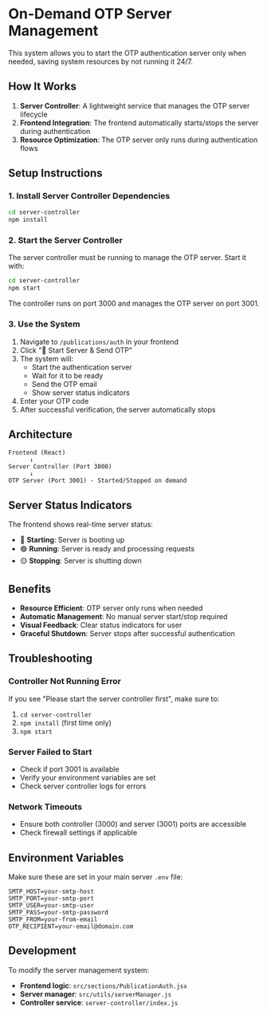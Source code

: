 # On-Demand OTP Server Management

This system allows you to start the OTP authentication server only when needed, saving system resources by not running it 24/7.

## How It Works

1. **Server Controller**: A lightweight service that manages the OTP server lifecycle
2. **Frontend Integration**: The frontend automatically starts/stops the server during authentication
3. **Resource Optimization**: The OTP server only runs during authentication flows

## Setup Instructions

### 1. Install Server Controller Dependencies

```bash
cd server-controller
npm install
```

### 2. Start the Server Controller

The server controller must be running to manage the OTP server. Start it with:

```bash
cd server-controller
npm start
```

The controller runs on port 3000 and manages the OTP server on port 3001.

### 3. Use the System

1. Navigate to `/publications/auth` in your frontend
2. Click "🚀 Start Server & Send OTP"
3. The system will:
   - Start the authentication server
   - Wait for it to be ready
   - Send the OTP email
   - Show server status indicators
4. Enter your OTP code
5. After successful verification, the server automatically stops

## Architecture

```
Frontend (React)
      ↓
Server Controller (Port 3000)
      ↓
OTP Server (Port 3001) - Started/Stopped on demand
```

## Server Status Indicators

The frontend shows real-time server status:
- 🔵 **Starting**: Server is booting up
- 🟢 **Running**: Server is ready and processing requests  
- 🟡 **Stopping**: Server is shutting down

## Benefits

- **Resource Efficient**: OTP server only runs when needed
- **Automatic Management**: No manual server start/stop required
- **Visual Feedback**: Clear status indicators for user
- **Graceful Shutdown**: Server stops after successful authentication

## Troubleshooting

### Controller Not Running Error
If you see "Please start the server controller first", make sure to:
1. `cd server-controller`
2. `npm install` (first time only)
3. `npm start`

### Server Failed to Start
- Check if port 3001 is available
- Verify your environment variables are set
- Check server controller logs for errors

### Network Timeouts
- Ensure both controller (3000) and server (3001) ports are accessible
- Check firewall settings if applicable

## Environment Variables

Make sure these are set in your main server `.env` file:
```
SMTP_HOST=your-smtp-host
SMTP_PORT=your-smtp-port
SMTP_USER=your-smtp-user
SMTP_PASS=your-smtp-password
SMTP_FROM=your-from-email
OTP_RECIPIENT=your-email@domain.com
```

## Development

To modify the server management system:
- **Frontend logic**: `src/sections/PublicationAuth.jsx`
- **Server manager**: `src/utils/serverManager.js`
- **Controller service**: `server-controller/index.js`
